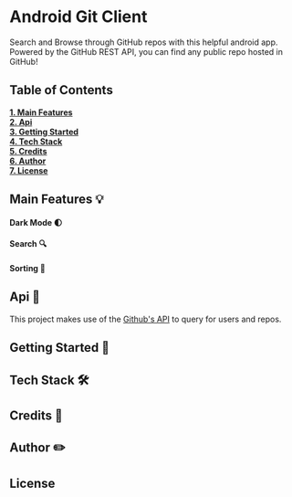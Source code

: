 # Android Git Client
Search and Browse through GitHub repos with this helpful android app. Powered by the GitHub REST API, you can find any public repo hosted in GitHub!

## Table of Contents
**[1. Main Features](#main-features-bulb)**<br>
**[2. Api](#api-newspaper)**<br>
**[3. Getting Started](#getting-started-rocket)**<br>
**[4. Tech Stack](#tech-stack-hammer_and_wrench)**<br>
**[5. Credits](#credits-closed_book)**<br>
**[6. Author](#author-pencil2)**<br>
**[7. License](#license)**<br>

## Main Features :bulb:
#### Dark Mode :first_quarter_moon:

#### Search :mag:

#### Sorting :open_file_folder:

## Api :newspaper:
This project makes use of the [Github's API](https://docs.github.com/en/rest) to query for users and repos. 

## Getting Started :rocket:

## Tech Stack :hammer_and_wrench:

## Credits :closed_book:

## Author :pencil2:

## License
